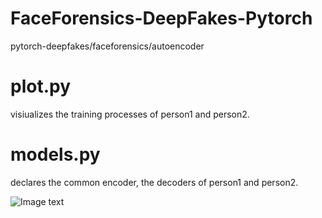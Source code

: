 # FaceForensics-DeepFakes-Pytorch
pytorch-deepfakes/faceforensics/autoencoder

# plot.py

visiualizes the training processes of person1 and person2.

# models.py

declares the common encoder, the decoders of person1 and person2.

![Image text](https://github.com/futureisatyourhand/images/blob/master/train.png)

